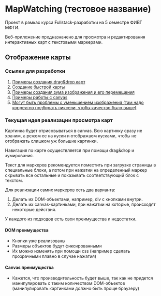 # MapWatching (тестовое название)

Проект в рамках курса Fullstack-разработки на 5 семестре ФИВТ МФТИ.

Веб-приложение предназначено для просмотра и редактирования интерактивных карт
с текстовыми маркерами.

## Отображение карты

### Ссылки для разработки

1. [Примеры создания drag&drop карт](https://konvajs.org/docs/sandbox/Canvas_Scrolling.html)
2. [Создание быстрой карты](https://chairnerd.seatgeek.com/high-performance-map-interactions-using-html5-canvas/)
3. [Примеры создания зума изображения и его перемещения](https://codepen.io/techslides/pen/zowLd)
4. [Примеры работы с canvas](https://codepo8.github.io/canvas-images-and-pixels/)
5. [Могут быть проблемы с уменьшением изображения (там надо корректно подбирать пиксели, чтобы качество было выше)](https://stackoverflow.com/questions/18922880/html5-canvas-resize-downscale-image-high-quality)

### Текущая идея реализации просмотра карт

Картинка будет отрисовываться в canvas. Всю картинку сразу не храним, а режем 
ее на куски и отображаем кусками, чтобы не отображать слишком уж большие картинки.

Навигация по карте осуществляется при помощи drag&drop и зумирования.

Текст для маркеров рекомендуется поместить при загрузке страницы в специальные блоки,
а потом при нажатии на определенный маркер скрывать все остальные и показывать
соответствующий блок с текстом.

Для реализации самих маркеров есть два варианта:
1. Делать их DOM-объектами, например, div с кнопками внутри. 
2. Делать их canvas-картинками, при нажатии на которые, происходят некоторые действия.

У каждого из подходов есть свои преимущества и недостатки.
#### DOM преимущества
* Кнопки уже реализованы
* Размеры объектов будут фиксированными
* Их можно изменять при помощи css (например сделать прозрачными плавно в случае нажатия)

#### Canvas преимущества
* Кажется, что производительность будет выше, так как не придется манипулировать
с таким количеством DOM-объектов (манипулировать картинками должно быть проще браузеру)

